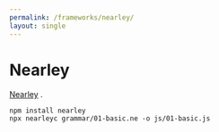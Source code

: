 ```yaml
---
permalink: /frameworks/nearley/
layout: single
---
```


Nearley
=======

[Nearley](https://nearley.js.org/) .

~~~
npm install nearley
npx nearleyc grammar/01-basic.ne -o js/01-basic.js
~~~
